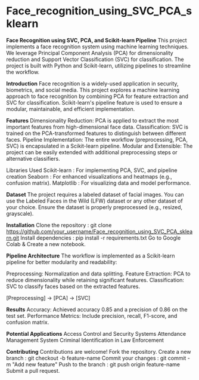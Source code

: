 # Face_recognition_using_SVC_PCA_sklearn

**Face Recognition using SVC, PCA, and Scikit-learn Pipeline**
This project implements a face recognition system using machine learning techniques. We leverage Principal Component Analysis (PCA) for dimensionality reduction and Support Vector Classification (SVC) for classification. The project is built with Python and Scikit-learn, utilizing pipelines to streamline the workflow.

**Introduction**
Face recognition is a widely-used application in security, biometrics, and social media. This project explores a machine learning approach to face recognition by combining PCA for feature extraction and SVC for classification. Scikit-learn's pipeline feature is used to ensure a modular, maintainable, and efficient implementation.

**Features**
Dimensionality Reduction: PCA is applied to extract the most important features from high-dimensional face data.
Classification: SVC is trained on the PCA-transformed features to distinguish between different faces.
Pipeline Implementation: The entire workflow (preprocessing, PCA, SVC) is encapsulated in a Scikit-learn pipeline.
Modular and Extensible: The project can be easily extended with additional preprocessing steps or alternative classifiers.

Libraries Used
Scikit-learn : For implementing PCA, SVC, and pipeline creation
Seaborn : For enhanced visualizations and heatmaps (e.g., confusion matrix).
Matplotlib : For visualizing data and model performance.

**Dataset**
The project requires a labeled dataset of facial images. You can use the Labeled Faces in the Wild (LFW) dataset or any other dataset of your choice. Ensure the dataset is properly preprocessed (e.g., resized, grayscale).

**Installation**
Clone the repository : git clone https://github.com/your_username/Face_recognition_using_SVC_PCA_sklearn.git
Install dependencies : pip install -r requirements.txt
Go to Google Colab & Create a new notebook.

**Pipeline Architecture**
The workflow is implemented as a Scikit-learn pipeline for better modularity and readability:

Preprocessing: Normalization and data splitting.
Feature Extraction: PCA to reduce dimensionality while retaining significant features.
Classification: SVC to classify faces based on the extracted features.

[Preprocessing] -> [PCA] -> [SVC]

**Results**
Accuracy: Achieved accuracy 0.85 and a precision of 0.86  on the test set.
Performance Metrics: Include precision, recall, F1-score, and confusion matrix.

**Potential Applications**
 Access Control and Security Systems
 Attendance Management System
 Criminal Identification in Law Enforcement

**Contributing**
Contributions are welcome!
Fork the repository.
Create a new branch : git checkout -b feature-name
Commit your changes : git commit -m "Add new feature"
Push to the branch : git push origin feature-name
Submit a pull request.
